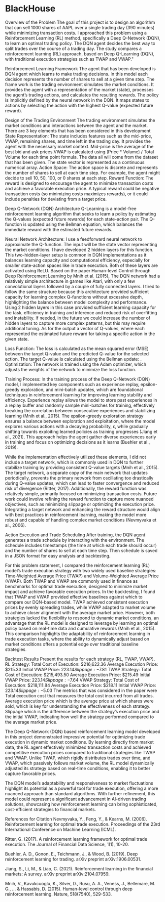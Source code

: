 # BlackHouse

Overview of the Problem
The goal of this project is to design an algorithm that can sell 1000 shares of AAPL over a single trading day (390 minutes) while minimizing transaction costs.  I approached this problem using a Reinforcement Learning (RL) method, specifically a Deep Q-Network (DQN), to learn an optimal trading policy. The DQN agent decides the best way to split trades over the course of a trading day. The study compares a reinforcement learning (RL) approach, based on Deep Q-Learning (DQN), with traditional execution strategies such as TWAP and VWAP." 

Reinforcement Learning Framework
The agent that has been developed is DQN agent which learns to make trading decisions. In this model each decision represents the number of shares to sell at a given time step. The frame work is the trading environment simulates the market conditions. It provides the agent with a representation of the market (state), processes the agent’s trading actions, and calculates the resulting rewards. The policy is implicitly defined by the neural network in the DQN. It maps states to actions by selecting the action with the highest Q-value (expected future reward).

Design of the Trading Environment
The trading environment simulates the market conditions and interactions between the agent and the market. There are 3 key elements that has been considered in this development
State Representation: The state includes features such as the mid-price, VWAP, remaining shares, and time left in the trading day. It provides the agent with the necessary market context.  Mid-price is the average of the best bid and ask prices.VWAP is calculated using (Price * Volume) / Total Volume for each time point formula.  The data all will come from the dataset that has been given. 
The state vector is represented as a continuous numerical array.
Action Space: The action space is discrete and represents the number of shares to sell at each time step. For example, the agent might decide to sell 10, 50, 100, or 0 shares at each step.
Reward Function: The reward is designed to encourage the agent to minimize transaction costs and achieve a favorable execution price.
A typical reward could be negative transaction costs (so minimizing costs maximizes rewards), or it could include penalties for deviating from a target price. 

Deep Q-Network (DQN) Architecture
Q-Learning is a model-free reinforcement learning algorithm that seeks to learn a policy by estimating the Q-values (expected future rewards) for each state-action pair.
The Q-function is updated using the Bellman equation, which balances the immediate reward with the estimated future rewards.

Neural Network Architecture:
I use a feedforward neural network to approximate the Q-function. The input will be the state vector representing the market conditions.
I have developed 2 hidden layers for this function. This two-hidden-layer setup is common in DQN implementations as it balances learning capacity and computational efficiency, especially for smaller state-action spaces like in trade execution. Both of these layers are activated using ReLU. Based on the paper Human-level Control through Deep Reinforcement Learning by Mnih et al. (2015), The DQN network had a relatively simple architecture in games like Atari, with only a few convolutional layers followed by a couple of fully connected layers. I tired to follow the same structure because this architecture provided sufficient capacity for learning complex Q-functions without excessive depth, highlighting the balance between model complexity and performance.  Using 2 hidden layers in this case provided sufficient learning capacity for the task, efficiency in training and inference and reduced risk of overfitting and instability. If needed, in the future we could increase the number of hidden layers to capture more complex patterns, but this may require additional tuning. 
As for the output a vector of Q-values, where each represented the estimated future reward for taking a specific action in the given state.

Loss Function:
The loss is calculated as the mean squared error (MSE) between the target Q-value and the predicted Q-value for the selected action.
The target Q-value is calculated using the Bellman update:
.
Optimization:
The network is trained using the Adam optimizer, which adjusts the weights of the network to minimize the loss function. 

Training Process: 
In the training process of the Deep Q-Network (DQN) model, I implemented key components such as experience replay, epsilon-greedy exploration, and mini-batch updates, which are foundational techniques in reinforcement learning for improving learning stability and efficiency. Experience replay allows the model to store past experiences in a replay buffer and randomly sample mini-batches for training, effectively breaking the correlation between consecutive experiences and stabilizing learning (Mnih et al., 2015). The epsilon-greedy exploration strategy ensures a balance between exploration and exploitation, where the model explores various actions with a decaying probability, ϵ, while gradually shifting towards exploiting learned policies as training progresses (Jiang et al., 2021). This approach helps the agent gather diverse experiences early in training and focus on optimizing decisions as it learns (Buehler et al., 2019).

While the implementation effectively utilized these elements, I did not include a target network, which is commonly used in DQN to further stabilize training by providing consistent Q-value targets (Mnih et al., 2015). The target network, a separate copy of the main network that updates periodically, prevents the primary network from oscillating too drastically during Q-value updates, which can lead to faster convergence and reduced risk of divergence (Ritter, 2017). Additionally, the reward function was relatively simple, primarily focused on minimizing transaction costs. Future work could involve refining the reward function to capture more nuanced objectives, such as minimizing slippage or optimizing the execution price. Integrating a target network and enhancing the reward structure would align with best practices in reinforcement learning, making the model more robust and capable of handling complex market conditions (Nevmyvaka et al., 2006).

Action Execution and Trade Scheduling
After training, the DQN agent generates a trade schedule by interacting with the environment.
The schedule includes timestamps (the time at which each trade should occur) and the number of shares to sell at each time step. Then schedule is saved in a JSON format for easy analysis and backtesting.

For this problem statement, I compared the reinforcement learning (RL) model’s trade execution strategy with two widely used baseline strategies: Time-Weighted Average Price (TWAP) and Volume-Weighted Average Price (VWAP). Both TWAP and VWAP are commonly used in finance as benchmarks for optimal trade execution, designed to minimize market impact and achieve favorable execution prices.  In the backtesting, I found that TWAP and VWAP provided effective baselines against which to compare our DQN-based model. TWAP achieved consistent execution prices by evenly spreading trades, while VWAP adapted to market volume to achieve closer alignment with the average market price. However, both strategies lacked the flexibility to respond to dynamic market conditions, an advantage that the RL model is designed to leverage by learning an optimal policy based on real-time data and cumulative rewards (Mnih et al., 2015). This comparison highlights the adaptability of reinforcement learning in trade execution tasks, where the ability to dynamically adjust based on market conditions offers a potential edge over traditional baseline strategies.

Backtest Results
Present the results for each strategy (RL, TWAP, VWAP). 
RL Strategy:
Total Cost of Execution: $216,622.36
Average Execution Price: $215.33
Initial VWAP Price: $223.14
Slippage: -$7.81
TWAP Strategy:
Total Cost of Execution: $215,493.50
Average Execution Price: $215.49
Initial VWAP Price: $223.14
Slippage: -$7.64
VWAP Strategy:
Total Cost of Execution: $218,111.84
Average Execution Price: $218.11
Initial VWAP Price: $223.14
Slippage: -$5.03
The metrics that was considered in the paper were 
Total execution cost that measures the total cost incurred from all trades.
Average execution price which is the average price at which shares were sold, which is key for understanding the effectiveness of each strategy.
Slippage which is the difference between the strategy’s execution price and the initial VWAP, indicating how well the strategy performed compared to the average market price.

The Deep Q-Network (DQN) based reinforcement learning model developed in this project demonstrated impressive potential for optimizing trade execution in dynamic market conditions. By learning directly from market data, the RL agent effectively minimized transaction costs and achieved competitive execution prices compared to traditional strategies like TWAP and VWAP. Unlike TWAP, which rigidly distributes trades over time, and VWAP, which passively follows market volume, the RL model dynamically adjusted its strategy based on real-time conditions, enabling it to better capture favorable prices.

The DQN model’s adaptability and responsiveness to market fluctuations highlight its potential as a powerful tool for trade execution, offering a more nuanced approach than standard algorithms. With further refinement, this model could represent a significant advancement in AI-driven trading solutions, showcasing how reinforcement learning can bring sophisticated, cost-efficient strategies to financial markets.




References for Citation
Nevmyvaka, Y., Feng, Y., & Kearns, M. (2006). Reinforcement learning for optimal trade execution. Proceedings of the 23rd International Conference on Machine Learning (ICML).

Ritter, G. (2017). A reinforcement learning framework for optimal trade execution. The Journal of Financial Data Science, 1(1), 10-20.

Buehler, A. D., Gonon, E., Teichmann, J., & Wood, B. (2019). Deep reinforcement learning for trading. arXiv preprint arXiv:1906.00531.

Jiang, S., Li, M., & Liao, C. (2021). Reinforcement learning in the financial markets: A survey. arXiv preprint arXiv:2104.07959.

Mnih, V., Kavukcuoglu, K., Silver, D., Rusu, A. A., Veness, J., Bellemare, M. G., ... & Hassabis, D. (2015). Human-level control through deep reinforcement learning. Nature, 518(7540), 529-533.









